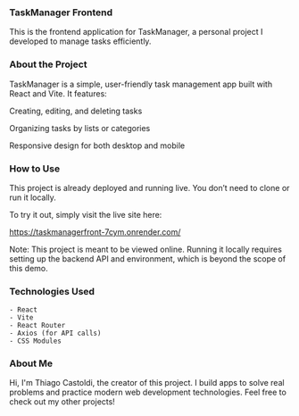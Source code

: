 ### TaskManager Frontend

This is the frontend application for TaskManager, a personal project I developed to manage tasks efficiently.

### About the Project

TaskManager is a simple, user-friendly task management app built with React and Vite. It features:

Creating, editing, and deleting tasks

Organizing tasks by lists or categories

Responsive design for both desktop and mobile

### How to Use

This project is already deployed and running live. You don’t need to clone or run it locally.

To try it out, simply visit the live site here:

https://taskmanagerfront-7cym.onrender.com/

Note: This project is meant to be viewed online. Running it locally requires setting up the backend API and environment, which is beyond the scope of this demo.

### Technologies Used

    - React
    - Vite
    - React Router
    - Axios (for API calls)
    - CSS Modules

### About Me

Hi, I'm Thiago Castoldi, the creator of this project. I build apps to solve real problems and practice modern web development technologies. Feel free to check out my other projects!
